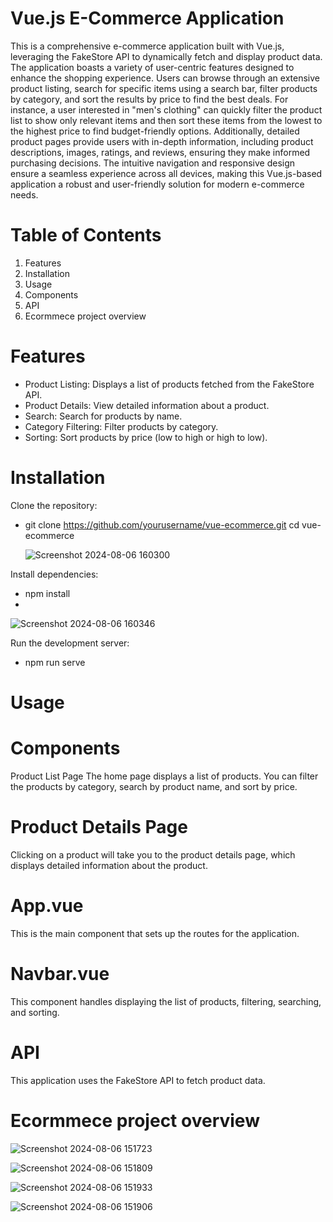 # Vue.js E-Commerce Application

This is a comprehensive e-commerce application built with Vue.js, leveraging the FakeStore API to dynamically fetch and display product data. The application boasts a variety of user-centric features designed to enhance the shopping experience. Users can browse through an extensive product listing, search for specific items using a search bar, filter products by category, and sort the results by price to find the best deals. For instance, a user interested in "men's clothing" can quickly filter the product list to show only relevant items and then sort these items from the lowest to the highest price to find budget-friendly options. Additionally, detailed product pages provide users with in-depth information, including product descriptions, images, ratings, and reviews, ensuring they make informed purchasing decisions. The intuitive navigation and responsive design ensure a seamless experience across all devices, making this Vue.js-based application a robust and user-friendly solution for modern e-commerce needs.

# Table of Contents

1. Features
2. Installation
3. Usage
4. Components
5. API
6. Ecormmece project overview

# Features

- Product Listing: Displays a list of products fetched from the FakeStore API.
- Product Details: View detailed information about a product.
- Search: Search for products by name.
- Category Filtering: Filter products by category.
- Sorting: Sort products by price (low to high or high to low).

# Installation

Clone the repository:
- git clone https://github.com/yourusername/vue-ecommerce.git
  cd vue-ecommerce

  ![Screenshot 2024-08-06 160300](https://github.com/user-attachments/assets/a240af83-8e06-4134-9ccc-c994aa0e39ff)

Install dependencies:
- npm install
- 
![Screenshot 2024-08-06 160346](https://github.com/user-attachments/assets/a81dac16-2555-4b82-805b-f5ef61ffd8f1)

Run the development server:
- npm run serve

# Usage

# Components
Product List Page
The home page displays a list of products. You can filter the products by category, search by product name, and sort by price.

# Product Details Page
Clicking on a product will take you to the product details page, which displays detailed information about the product.

# App.vue
This is the main component that sets up the routes for the application.

# Navbar.vue
This component handles displaying the list of products, filtering, searching, and sorting.

# API
This application uses the FakeStore API to fetch product data.

# Ecormmece project overview

![Screenshot 2024-08-06 151723](https://github.com/user-attachments/assets/8cabb686-29a8-47aa-bd19-0b13b838fd40)

![Screenshot 2024-08-06 151809](https://github.com/user-attachments/assets/12d2d6e5-8e24-4bbf-945c-42b618658bb9)

![Screenshot 2024-08-06 151933](https://github.com/user-attachments/assets/71adabae-fe19-4249-8c5a-39ec1d70f757)

![Screenshot 2024-08-06 151906](https://github.com/user-attachments/assets/40e90f7c-bd62-4c1d-a183-c6980c8bac5b)



